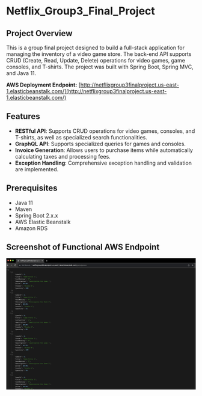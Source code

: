 # Netflix_Group3_Final_Project

## Project Overview

This is a group final project designed to build a full-stack application for managing the inventory of a video game store. The back-end API supports CRUD (Create, Read, Update, Delete) operations for video games, game consoles, and T-shirts. The project was built with Spring Boot, Spring MVC, and Java 11.

**AWS Deployment Endpoint:** [http://netflixgroup3finalproject.us-east-1.elasticbeanstalk.com/](http://netflixgroup3finalproject.us-east-1.elasticbeanstalk.com/)

## Features

- **RESTful API**: Supports CRUD operations for video games, consoles, and T-shirts, as well as specialized search functionalities.
- **GraphQL API**: Supports specialized queries for games and consoles.
- **Invoice Generation**: Allows users to purchase items while automatically calculating taxes and processing fees.
- **Exception Handling**: Comprehensive exception handling and validation are implemented.

## Prerequisites

- Java 11
- Maven
- Spring Boot 2.x.x
- AWS Elastic Beanstalk
- Amazon RDS

## Screenshot of Functional AWS Endpoint

![Screenshot](./screenshot.png)

